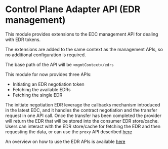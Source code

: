 # Control Plane Adapter API (EDR management)

This module provides extensions to the EDC management API for dealing with EDR tokens.

The extensions are added to the same context as the management APIs, so no additional configuration is required.

The base path of the API will be `<mgmtContext>/edrs`

This module for now provides three APIs:

- Initiating an EDR negotiation token
- Fetching the available EDRs
- Fetching the single EDR

The initiate negotiation EDR leverage the callbacks mechanism introduced in the latest EDC, and it handles
the contract negotiation and the transfer request in one API call. Once the transfer has been completed
the provider will return the EDR that will be stored into the consumer EDR store/cache. Users can interact
with the EDR store/cache for fetching the EDR and then requesting the data, or can use the `proxy` API described [here](../dataplane-proxy/edc-dataplane-proxy-consumer-api/README.md)

An overview on how to use the EDR APIs is available [here](../../docs/samples/edr-api-overview/edr-api-overview.md)

